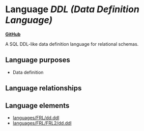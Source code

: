 # Language _DDL (Data Definition Language)_
**[GitHub](https://github.com/softlang/yas/blob/master/languages/DDL)**

A SQL DDL-like data definition language for relational schemas.

## Language purposes
* Data definition

## Language relationships

## Language elements
* [languages/FRL/dd.ddl](../../docs/files/languages-FRL-dd.ddl.md)
* [languages/FRL/FRL2/dd.ddl](../../docs/files/languages-FRL-FRL2-dd.ddl.md)

